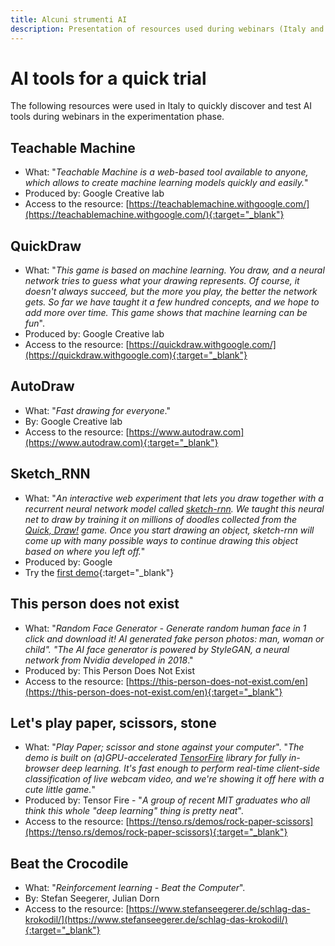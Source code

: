 ```yaml
---
title: Alcuni strumenti AI
description: Presentation of resources used during webinars (Italy and Luxembourg)
---
```


# AI tools for a quick trial
The following resources were used in Italy to quickly discover and test AI tools during webinars in the experimentation phase.

## Teachable Machine

- What: "*Teachable Machine is a web-based tool available to anyone, which allows to create machine learning models quickly and easily.*"  
- Produced by: Google Creative lab  
- Access to the resource: [https://teachablemachine.withgoogle.com/](https://teachablemachine.withgoogle.com/){:target="_blank"}

## QuickDraw

- What: "*This game is based on machine learning. You draw, and a neural network tries to guess what your drawing represents. Of course, it doesn't always succeed, but the more you play, the better the network gets. So far we have taught it a few hundred concepts, and we hope to add more over time. This game shows that machine learning can be fun*".  
- Produced by: Google Creative lab  
- Access to the resource: [https://quickdraw.withgoogle.com/](https://quickdraw.withgoogle.com){:target="_blank"}

## AutoDraw

- What: "*Fast drawing for everyone*."  
- By: Google Creative lab  
- Access to the resource: [https://www.autodraw.com](https://www.autodraw.com){:target="_blank"}

## Sketch_RNN

- What: "*An interactive web experiment that lets you draw together with a recurrent neural network model called [sketch-rnn](https://arxiv.org/abs/1704.03477). We taught this neural net to draw by training it on millions of doodles collected from the [Quick, Draw!](https://quickdraw.withgoogle.com/data/) game. Once you start drawing an object, sketch-rnn will come up with many possible ways to continue drawing this object based on where you left off.*"
- Produced by: Google
- Try the [first demo](https://magenta.tensorflow.org/assets/sketch_rnn_demo/index.html){:target="_blank"}

## This person does not exist

- What: "*Random Face Generator - Generate random human face in 1 click and download it! AI generated fake person photos: man, woman or child". "The AI face generator is powered by StyleGAN, a neural network from Nvidia developed in 2018*."
- Produced by: This Person Does Not Exist
- Access to the resource: [https://this-person-does-not-exist.com/en](https://this-person-does-not-exist.com/en){:target="_blank"}

## Let's play paper, scissors, stone

- What: "*Play Paper; scissor and stone against your computer*". "*The demo is built on (a)GPU-accelerated [TensorFire](https://tenso.rs/) library for fully in-browser deep learning. It's fast enough to perform real-time client-side classification of live webcam video, and we're showing it off here with a cute little game.*"
- Produced by: Tensor Fire - "*A group of recent MIT graduates who all think this whole "deep learning" thing is pretty neat*".
- Access to the resource: [https://tenso.rs/demos/rock-paper-scissors](https://tenso.rs/demos/rock-paper-scissors){:target="_blank"}

## Beat the Crocodile

- What: "*Reinforcement learning - Beat the Computer*".  
- By: Stefan Seegerer, Julian Dorn
- Access to the resource: [https://www.stefanseegerer.de/schlag-das-krokodil/](https://www.stefanseegerer.de/schlag-das-krokodil/){:target="_blank"}
